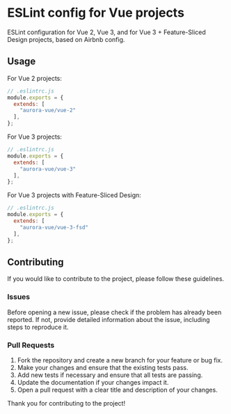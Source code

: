# ESLint config for Vue projects
ESLint configuration for Vue 2, Vue 3, and for Vue 3 + Feature-Sliced Design projects, based on Airbnb config.

## Usage
For Vue 2 projects:
```js
// .eslintrc.js
module.exports = {
  extends: [
    "aurora-vue/vue-2"
  ],
};
```
For Vue 3 projects:
```js
// .eslintrc.js
module.exports = {
  extends: [
    "aurora-vue/vue-3"
  ],
};
```
For Vue 3 projects with Feature-Sliced Design:
```js
// .eslintrc.js
module.exports = {
  extends: [
    "aurora-vue/vue-3-fsd"
  ],
};
```
## Contributing
If you would like to contribute to the project, please follow these guidelines.

### Issues
Before opening a new issue, please check if the problem has already been reported. If not, provide detailed information about the issue, including steps to reproduce it.

### Pull Requests
1. Fork the repository and create a new branch for your feature or bug fix.
2. Make your changes and ensure that the existing tests pass.
3. Add new tests if necessary and ensure that all tests are passing.
4. Update the documentation if your changes impact it.
5. Open a pull request with a clear title and description of your changes.

Thank you for contributing to the project!
